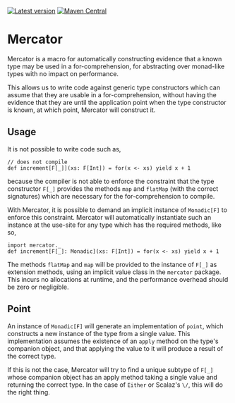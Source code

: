 [![Latest version](https://index.scala-lang.org/propensive/mercator/latest.svg)](https://index.scala-lang.org/propensive/mercator)
[![Maven Central](https://maven-badges.herokuapp.com/maven-central/com.propensive/mercator_2.12/badge.svg)](https://maven-badges.herokuapp.com/maven-central/com.propensive/mercator_2.12)

# Mercator

Mercator is a macro for automatically constructing evidence that a known type
may be used in a for-comprehension, for abstracting over monad-like types with
no impact on performance.

This allows us to write code against generic type constructors which can assume
that they are usable in a for-comprehension, without having the evidence that
they are until the application point when the type constructor is known, at
which point, Mercator will construct it.

## Usage

It is not possible to write code such as,
```
// does not compile
def increment[F[_]](xs: F[Int]) = for(x <- xs) yield x + 1
```
because the compiler is not able to enforce the constraint that the type
constructor `F[_]` provides the methods `map` and `flatMap` (with the correct
signatures) which are necessary for the for-comprehension to compile.

With Mercator, it is possible to demand an implicit instance of `Monadic[F]` to
enforce this constraint. Mercator will automatically instantiate such an
instance at the use-site for any type which has the required methods, like so,
```
import mercator._
def increment[F[_]: Monadic](xs: F[Int]) = for(x <- xs) yield x + 1
```

The methods `flatMap` and `map` will be provided to the instance of `F[_]` as
extension methods, using an implicit value class in the `mercator` package.
This incurs no allocations at runtime, and the performance overhead should be
zero or negligible.

## Point

An instance of `Monadic[F]` will generate an implementation of `point`, which
constructs a new instance of the type from a single value. This implementation
assumes the existence of an `apply` method on the type's companion object, and
that applying the value to it will produce a result of the correct type.

If this is not the case, Mercator will try to find a unique subtype of `F[_]`
whose companion object has an apply method taking a single value and returning
the correct type. In the case of `Either` or Scalaz's `\/`, this will do the
right thing.

